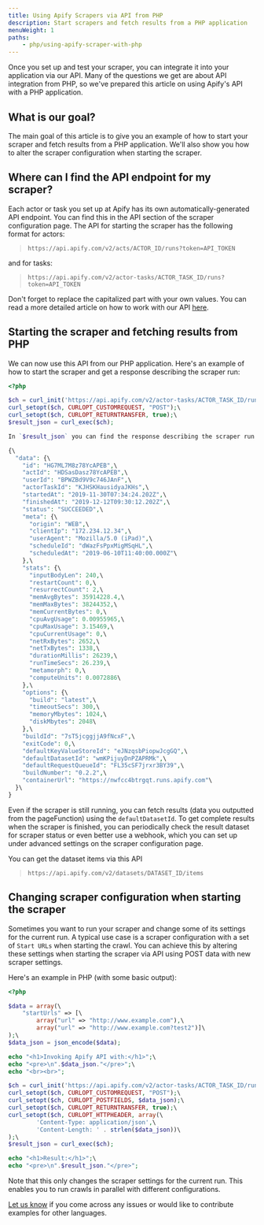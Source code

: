 ```yaml
---
title: Using Apify Scrapers via API from PHP
description: Start scrapers and fetch results from a PHP application
menuWeight: 1
paths:
    - php/using-apify-scraper-with-php
---
```


Once you set up and test your scraper, you can integrate it into your application via our API. Many of the questions we get are about API integration from PHP, so we've prepared this article on using Apify's API with a PHP application.

## What is our goal?

The main goal of this article is to give you an example of how to start your scraper and fetch results from a PHP application. We'll also show you how to alter the scraper configuration when starting the scraper.

## Where can I find the API endpoint for my scraper?

Each actor or task you set up at Apify has its own automatically-generated API endpoint. You can find this in the API section of the scraper configuration page. The API for starting the scraper has the following format for actors:

> `https://api.apify.com/v2/acts/ACTOR_ID/runs?token=API_TOKEN`

and for tasks:

> `https://api.apify.com/v2/actor-tasks/ACTOR_TASK_ID/runs?token=API_TOKEN`

Don't forget to replace the capitalized part with your own values. You can read a more detailed article on how to work with our API [here](https://help.apify.com/en/articles/3224035-run-actor-task-and-retrieve-data-via-api).

## Starting the scraper and fetching results from PHP

We can now use this API from our PHP application. Here's an example of how to start the scraper and get a response describing the scraper run:

```PHP
<?php

$ch = curl_init('https://api.apify.com/v2/actor-tasks/ACTOR_TASK_ID/runs?token=API_TOKEN');\
curl_setopt($ch, CURLOPT_CUSTOMREQUEST, "POST");\
curl_setopt($ch, CURLOPT_RETURNTRANSFER, true);\
$result_json = curl_exec($ch);

In `$result_json` you can find the response describing the scraper run:

{\
  "data": {\
    "id": "HG7ML7M8z78YcAPEB",\
    "actId": "HDSasDasz78YcAPEB",\
    "userId": "BPWZBd9V9c746JAnF",\
    "actorTaskId": "KJHSKHausidyaJKHs",\
    "startedAt": "2019-11-30T07:34:24.202Z",\
    "finishedAt": "2019-12-12T09:30:12.202Z",\
    "status": "SUCCEEDED",\
    "meta": {\
      "origin": "WEB",\
      "clientIp": "172.234.12.34",\
      "userAgent": "Mozilla/5.0 (iPad)",\
      "scheduleId": "dWazFsPpxMigMSqHL",\
      "scheduledAt": "2019-06-10T11:40:00.000Z"\
    },\
    "stats": {\
      "inputBodyLen": 240,\
      "restartCount": 0,\
      "resurrectCount": 2,\
      "memAvgBytes": 35914228.4,\
      "memMaxBytes": 38244352,\
      "memCurrentBytes": 0,\
      "cpuAvgUsage": 0.00955965,\
      "cpuMaxUsage": 3.15469,\
      "cpuCurrentUsage": 0,\
      "netRxBytes": 2652,\
      "netTxBytes": 1338,\
      "durationMillis": 26239,\
      "runTimeSecs": 26.239,\
      "metamorph": 0,\
      "computeUnits": 0.0072886\
    },\
    "options": {\
      "build": "latest",\
      "timeoutSecs": 300,\
      "memoryMbytes": 1024,\
      "diskMbytes": 2048\
    },\
    "buildId": "7sT5jcggjjA9fNcxF",\
    "exitCode": 0,\
    "defaultKeyValueStoreId": "eJNzqsbPiopwJcgGQ",\
    "defaultDatasetId": "wmKPijuyDnPZAPRMk",\
    "defaultRequestQueueId": "FL35cSF7jrxr3BY39",\
    "buildNumber": "0.2.2",\
    "containerUrl": "https://nwfcc4btrgqt.runs.apify.com"\
  }\
}
```

Even if the scraper is still running, you can fetch results (data you outputted from the pageFunction) using the `defaultDatasetId`. To get complete results when the scraper is finished, you can periodically check the result dataset for scraper status or even better use a webhook, which you can set up under advanced settings on the scraper configuration page.

You can get the dataset items via this API

> `https://api.apify.com/v2/datasets/DATASET_ID/items`

## Changing scraper configuration when starting the scraper

Sometimes you want to run your scraper and change some of its settings for the current run. A typical use case is a scraper configuration with a set of `Start URLs` when starting the crawl. You can achieve this by altering these settings when starting the scraper via API using POST data with new scraper settings.

Here's an example in PHP (with some basic output):

```PHP
<?php

$data = array(\
    "startUrls" => [\
        array("url" => "http://www.example.com"),\
        array("url" => "http://www.example.com?test2")]\
);\
$data_json = json_encode($data);

echo "<h1>Invoking Apify API with:</h1>";\
echo "<pre>\n".$data_json."</pre>";\
echo "<br><br>";

$ch = curl_init('https://api.apify.com/v2/actor-tasks/ACTOR_TASK_ID/runs?token=API_TOKEN');\
curl_setopt($ch, CURLOPT_CUSTOMREQUEST, "POST");\
curl_setopt($ch, CURLOPT_POSTFIELDS, $data_json);\
curl_setopt($ch, CURLOPT_RETURNTRANSFER, true);\
curl_setopt($ch, CURLOPT_HTTPHEADER, array(\
        'Content-Type: application/json',\
        'Content-Length: ' . strlen($data_json))\
);\
$result_json = curl_exec($ch);

echo "<h1>Result:</h1>";\
echo "<pre>\n".$result_json."</pre>";
```

Note that this only changes the scraper settings for the current run. This enables you to run crawls in parallel with different configurations.

[Let us know](mailto:support@apify.com) if you come across any issues or would like to contribute examples for other languages.
